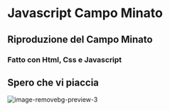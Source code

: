 # Javascript Campo Minato
## Riproduzione del Campo Minato
### Fatto con Html, Css e Javascript
## Spero che vi piaccia 
![image-removebg-preview-3](https://github.com/Ibrahim-Mujagic/Javascript-Rock-Paper-Scissor/assets/150658345/ff152926-190b-4d0b-b8d1-8439642906ae)
